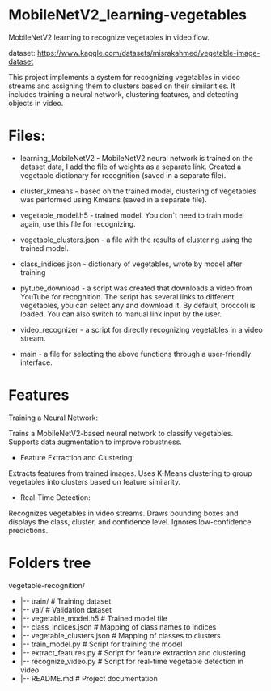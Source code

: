 # MobileNetV2_learning-vegetables
MobileNetV2 learning to recognize vegetables in video flow.

dataset: https://www.kaggle.com/datasets/misrakahmed/vegetable-image-dataset 

This project implements a system for recognizing vegetables in video streams and assigning them to clusters based on their similarities. It includes training a neural network, clustering features, and detecting objects in video.

# Files:

- learning_MobileNetV2 - MobileNetV2 neural network is trained on the dataset data, I add the file of weights as a separate link.
Created a vegetable dictionary for recognition (saved in a separate file).

- cluster_kmeans - based on the trained model, clustering of vegetables was performed using Kmeans (saved in a separate file).
  
- vegetable_model.h5 - trained model. You don`t need to train model again, use this file for recognizing.

- vegetable_clusters.json - a file with the results of clustering using the trained model.

- class_indices.json - dictionary of vegetables, wrote by model after training

- pytube_download - a script was created that downloads a video from YouTube for recognition. The script has several links to different vegetables, you can select any and download it. By default, broccoli is loaded. You can also switch to manual link input by the user.

- video_recognizer - a script for directly recognizing vegetables in a video stream.

- main - a file for selecting the above functions through a user-friendly interface.

# Features

Training a Neural Network:

Trains a MobileNetV2-based neural network to classify vegetables.
Supports data augmentation to improve robustness.

- Feature Extraction and Clustering:

Extracts features from trained images.
Uses K-Means clustering to group vegetables into clusters based on feature similarity.

- Real-Time Detection:

Recognizes vegetables in video streams.
Draws bounding boxes and displays the class, cluster, and confidence level.
Ignores low-confidence predictions.

# Folders tree
vegetable-recognition/
- |-- train/                 # Training dataset
- |-- val/                   # Validation dataset
- |-- vegetable_model.h5     # Trained model file
- |-- class_indices.json     # Mapping of class names to indices
- |-- vegetable_clusters.json # Mapping of classes to clusters
- |-- train_model.py         # Script for training the model
- |-- extract_features.py    # Script for feature extraction and clustering
- |-- recognize_video.py     # Script for real-time vegetable detection in video
- |-- README.md              # Project documentation
